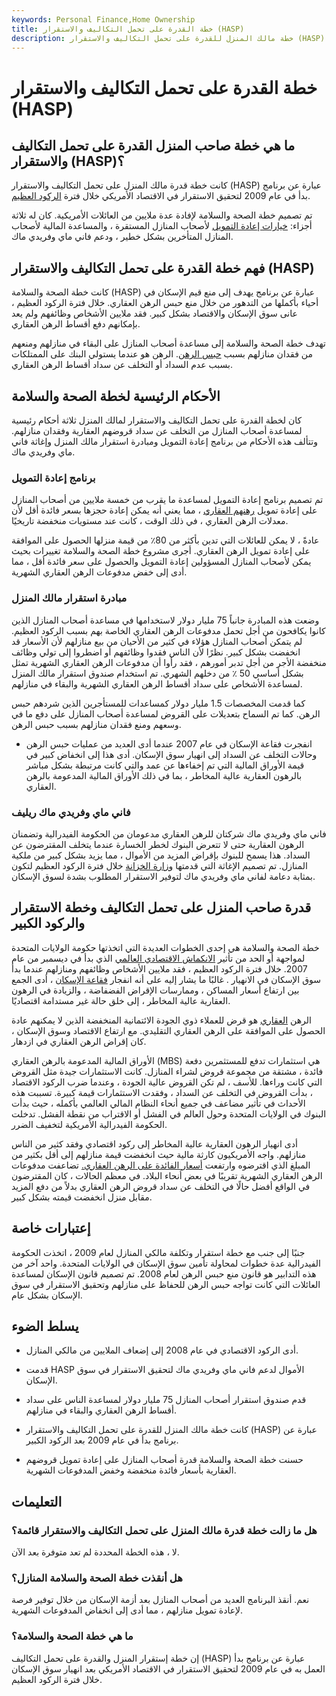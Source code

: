 ```yaml
---
keywords: Personal Finance,Home Ownership
title: خطة القدرة على تحمل التكاليف والاستقرار (HASP)
description: خطة مالك المنزل للقدرة على تحمل التكاليف والاستقرار (HASP) هي برنامج عام 2009 تم إنشاؤه لتحقيق الاستقرار في الاقتصاد الأمريكي.
---
```


# خطة القدرة على تحمل التكاليف والاستقرار (HASP)
## ما هي خطة صاحب المنزل القدرة على تحمل التكاليف والاستقرار (HASP)؟

كانت خطة قدرة مالك المنزل على تحمل التكاليف والاستقرار (HASP) عبارة عن برنامج بدأ في عام 2009 لتحقيق الاستقرار في الاقتصاد الأمريكي خلال فترة [الركود العظيم](/great-recession).

تم تصميم خطة الصحة والسلامة لإفادة عدة ملايين من العائلات الأمريكية. كان له ثلاثة أجزاء: [خيارات إعادة التمويل](/refinance) لأصحاب المنازل المستقرة ، والمساعدة المالية لأصحاب المنازل المتأخرين بشكل خطير ، ودعم فاني ماي وفريدي ماك.

## فهم خطة القدرة على تحمل التكاليف والاستقرار (HASP)

كانت خطة الصحة والسلامة (HASP) عبارة عن برنامج يهدف إلى منع قيم الإسكان في أحياء بأكملها من التدهور من خلال منع حبس الرهن العقاري. خلال فترة الركود العظيم ، عانى سوق الإسكان والاقتصاد بشكل كبير. فقد ملايين الأشخاص وظائفهم ولم يعد بإمكانهم دفع أقساط الرهن العقاري.

تهدف خطة الصحة والسلامة إلى مساعدة أصحاب المنازل على البقاء في منازلهم ومنعهم من فقدان منازلهم بسبب [حبس الرهن](/foreclosure). الرهن هو عندما يستولي البنك على الممتلكات بسبب عدم السداد أو التخلف عن سداد أقساط الرهن العقاري.

## الأحكام الرئيسية لخطة الصحة والسلامة

كان لخطة القدرة على تحمل التكاليف والاستقرار لمالك المنزل ثلاثة أحكام رئيسية لمساعدة أصحاب المنازل من التخلف عن سداد قروضهم العقارية وفقدان منازلهم. وتتألف هذه الأحكام من برنامج إعادة التمويل ومبادرة استقرار مالك المنزل وإغاثة فاني ماي وفريدي ماك.

### برنامج إعادة التمويل

تم تصميم برنامج إعادة التمويل لمساعدة ما يقرب من خمسة ملايين من أصحاب المنازل على إعادة تمويل [رهنهم العقاري](/mortgage) ، مما يعني أنه يمكن إعادة حجزها بسعر فائدة أقل لأن معدلات الرهن العقاري ، في ذلك الوقت ، كانت عند مستويات منخفضة تاريخيًا.

عادةً ، لا يمكن للعائلات التي تدين بأكثر من 80٪ من قيمة منزلها الحصول على الموافقة على إعادة تمويل الرهن العقاري. أجرى مشروع خطة الصحة والسلامة تغييرات بحيث يمكن لأصحاب المنازل المسؤولين إعادة التمويل والحصول على سعر فائدة أقل ، مما أدى إلى خفض مدفوعات الرهن العقاري الشهرية.

### مبادرة استقرار مالك المنزل

وضعت هذه المبادرة جانباً 75 مليار دولار لاستخدامها في مساعدة أصحاب المنازل الذين كانوا يكافحون من أجل تحمل مدفوعات الرهن العقاري الخاصة بهم بسبب الركود العظيم. لم يتمكن أصحاب المنازل هؤلاء في كثير من الأحيان من بيع منازلهم لأن الأسعار قد انخفضت بشكل كبير. نظرًا لأن الناس فقدوا وظائفهم أو اضطروا إلى تولي وظائف منخفضة الأجر من أجل تدبر أمورهم ، فقد رأوا أن مدفوعات الرهن العقاري الشهرية تمثل بشكل أساسي 50 ٪ من دخلهم الشهري. تم استخدام صندوق استقرار مالك المنزل لمساعدة الأشخاص على سداد أقساط الرهن العقاري الشهرية والبقاء في منازلهم.

كما قدمت المخصصات 1.5 مليار دولار كمساعدات للمستأجرين الذين شردهم حبس الرهن. كما تم السماح بتعديلات على القروض لمساعدة أصحاب المنازل على دفع ما في وسعهم ومنع فقدان منازلهم بسبب حبس الرهن.

- انفجرت فقاعة الإسكان في عام 2007 عندما أدى العديد من عمليات حبس الرهن وحالات التخلف عن السداد إلى انهيار سوق الإسكان. أدى هذا إلى انخفاض كبير في قيمة الأوراق المالية التي تم إخفاءها عن عمد والتي كانت مرتبطة بشكل مباشر بالرهون العقارية عالية المخاطر ، بما في ذلك الأوراق المالية المدعومة بالرهن العقاري.

>

### فاني ماي وفريدي ماك ريليف

فاني ماي وفريدي ماك شركتان للرهن العقاري مدعومان من الحكومة الفيدرالية وتضمنان الرهون العقارية حتى لا تتعرض البنوك لخطر الخسارة عندما يتخلف المقترضون عن السداد. هذا يسمح للبنوك بإقراض المزيد من الأموال ، مما يزيد بشكل كبير من ملكية المنازل. تم تصميم الإغاثة التي قدمتها [وزارة الخزانة](/ustreasury) خلال فترة الركود العظيم لتكون بمثابة دعامة لفاني ماي وفريدي ماك لتوفير الاستقرار المطلوب بشدة لسوق الإسكان.

## قدرة صاحب المنزل على تحمل التكاليف وخطة الاستقرار والركود الكبير

خطة الصحة والسلامة هي إحدى الخطوات العديدة التي اتخذتها حكومة الولايات المتحدة لمواجهة أو الحد من تأثير [الانكماش الاقتصادي العالمي](/global-recession) الذي بدأ في ديسمبر من عام 2007. خلال فترة الركود العظيم ، فقد ملايين الأشخاص وظائفهم ومنازلهم عندما بدأ سوق الإسكان في الانهيار . غالبًا ما يشار إليه على أنه انفجار [فقاعة الإسكان](/housing_bubble) ، أدى الجمع بين ارتفاع أسعار المساكن ، وممارسات الإقراض الفضفاضة ، والزيادة في الرهون العقارية عالية المخاطر ، إلى خلق حالة غير مستدامة اقتصاديًا.

الرهن [العقاري](/subprime_mortgage) هو قرض للعملاء ذوي الجودة الائتمانية المنخفضة الذين لا يمكنهم عادة الحصول على الموافقة على الرهن العقاري التقليدي. مع ارتفاع الاقتصاد وسوق الإسكان ، كان إقراض الرهن العقاري في ازدهار.

الأوراق المالية المدعومة بالرهن العقاري (MBS) هي استثمارات تدفع للمستثمرين دفعة فائدة ، مشتقة من مجموعة قروض لشراء المنازل. كانت الاستثمارات جيدة مثل القروض التي كانت وراءها. للأسف ، لم تكن القروض عالية الجودة ، وعندما ضرب الركود الاقتصاد ، بدأت القروض في التخلف عن السداد ، وفقدت الاستثمارات قيمة كبيرة. تسببت هذه الأحداث في تأثير مضاعف في جميع أنحاء النظام المالي العالمي بأكمله ، حيث بدأت البنوك في الولايات المتحدة وحول العالم في الفشل أو الاقتراب من نقطة الفشل. تدخلت الحكومة الفيدرالية الأمريكية لتخفيف الضرر.

أدى انهيار الرهون العقارية عالية المخاطر إلى ركود اقتصادي وفقد كثير من الناس منازلهم. واجه الأمريكيون كارثة مالية حيث انخفضت قيمة منازلهم إلى أقل بكثير من المبلغ الذي اقترضوه وارتفعت [أسعار الفائدة على الرهن العقاري.](/interestrate) تضاعفت مدفوعات الرهن العقاري الشهرية تقريبًا في بعض أنحاء البلاد. في معظم الحالات ، كان المقترضون في الواقع أفضل حالًا في التخلف عن سداد قروض الرهن العقاري بدلاً من دفع المزيد مقابل منزل انخفضت قيمته بشكل كبير.

## إعتبارات خاصة

جنبًا إلى جنب مع خطة استقرار وتكلفة مالكي المنازل لعام 2009 ، اتخذت الحكومة الفيدرالية عدة خطوات لمحاولة تأمين سوق الإسكان في الولايات المتحدة. واحد آخر من هذه التدابير هو قانون منع حبس الرهن لعام 2008. تم تصميم قانون الإسكان لمساعدة العائلات التي كانت تواجه حبس الرهن للحفاظ على منازلهم وتحقيق الاستقرار في سوق الإسكان بشكل عام.

## يسلط الضوء

- أدى الركود الاقتصادي في عام 2008 إلى إضعاف الملايين من مالكي المنازل.

- قدمت HASP الأموال لدعم فاني ماي وفريدي ماك لتحقيق الاستقرار في سوق الإسكان.

- قدم صندوق استقرار أصحاب المنازل 75 مليار دولار لمساعدة الناس على سداد أقساط الرهن العقاري والبقاء في منازلهم.

- كانت خطة مالك المنزل للقدرة على تحمل التكاليف والاستقرار (HASP) عبارة عن برنامج بدأ في عام 2009 بعد الركود الكبير.

- حسنت خطة الصحة والسلامة قدرة أصحاب المنازل على إعادة تمويل قروضهم العقارية بأسعار فائدة منخفضة وخفض المدفوعات الشهرية.

## التعليمات

### هل ما زالت خطة قدرة مالك المنزل على تحمل التكاليف والاستقرار قائمة؟

لا ، هذه الخطة المحددة لم تعد متوفرة بعد الآن.

### هل أنقذت خطة الصحة والسلامة المنازل؟

نعم. أنقذ البرنامج العديد من أصحاب المنازل بعد أزمة الإسكان من خلال توفير فرصة لإعادة تمويل منازلهم ، مما أدى إلى انخفاض المدفوعات الشهرية.

### ما هي خطة الصحة والسلامة؟

إن خطة إستقرار المنزل والقدرة على تحمل التكاليف (HASP) عبارة عن برنامج بدأ العمل به في عام 2009 لتحقيق الاستقرار في الاقتصاد الأمريكي بعد انهيار سوق الإسكان خلال فترة الركود العظيم.

